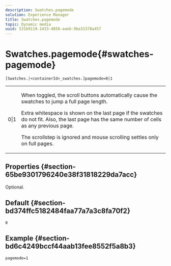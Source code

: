 ```yaml
---
description: Swatches.pagemode
solution: Experience Manager
title: Swatches.pagemode
topic: Dynamic media
uuid: 531b9119-1433-4856-aaeb-9ba31378a457
---
```


# Swatches.pagemode{#swatches-pagemode}

 `[Swatches.|<containerId>_swatches.]pagemode=0|1`

<table id="table_52306D2150BC4EE2BD4CE4C718E96CC0"> 
 <tbody> 
  <tr> 
   <td colname="col1"> <p> <span class="codeph"> 0|1 </span> </p> </td> 
   <td colname="col2"> <p> When toggled, the scroll buttons automatically cause the swatches to jump a full page length. </p> <p>Extra whitespace is shown on the last page if the swatches do not fit. Also, the last page has the same number of cells as any previous page. </p> <p>The scrollstep is ignored and mouse scrolling settles only on full pages. </p> </td> 
  </tr> 
 </tbody> 
</table>

## Properties {#section-65be9301796240e38f31818229da7acc}

Optional.

## Default {#section-bd374ffc5182484faa77a7a3c8fa70f2}

`0`

## Example {#section-bd6c4249bccf44aab13fee8552f5a8b3}

`pagemode=1` 
